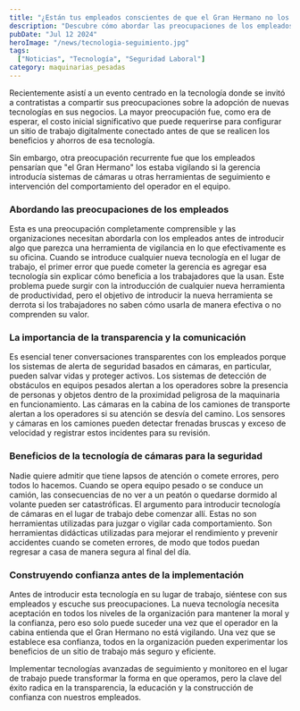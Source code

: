 ```yaml
---
title: "¿Están tus empleados conscientes de que el Gran Hermano no los está vigilando?"
description: "Descubre cómo abordar las preocupaciones de los empleados al implementar tecnología de seguimiento en el lugar de trabajo y mejorar la seguridad sin erosionar la confianza."
pubDate: "Jul 12 2024"
heroImage: "/news/tecnologia-seguimiento.jpg"
tags:
  ["Noticias", "Tecnología", "Seguridad Laboral"]
category: maquinarias_pesadas
---
```


Recientemente asistí a un evento centrado en la tecnología donde se invitó a contratistas a compartir sus preocupaciones sobre la adopción de nuevas tecnologías en sus negocios. La mayor preocupación fue, como era de esperar, el costo inicial significativo que puede requerirse para configurar un sitio de trabajo digitalmente conectado antes de que se realicen los beneficios y ahorros de esa tecnología.

Sin embargo, otra preocupación recurrente fue que los empleados pensarían que "el Gran Hermano" los estaba vigilando si la gerencia introducía sistemas de cámaras u otras herramientas de seguimiento e intervención del comportamiento del operador en el equipo.

### Abordando las preocupaciones de los empleados

Esta es una preocupación completamente comprensible y las organizaciones necesitan abordarla con los empleados antes de introducir algo que parezca una herramienta de vigilancia en lo que efectivamente es su oficina. Cuando se introduce cualquier nueva tecnología en el lugar de trabajo, el primer error que puede cometer la gerencia es agregar esa tecnología sin explicar cómo beneficia a los trabajadores que la usan. Este problema puede surgir con la introducción de cualquier nueva herramienta de productividad, pero el objetivo de introducir la nueva herramienta se derrota si los trabajadores no saben cómo usarla de manera efectiva o no comprenden su valor.

### La importancia de la transparencia y la comunicación

Es esencial tener conversaciones transparentes con los empleados porque los sistemas de alerta de seguridad basados en cámaras, en particular, pueden salvar vidas y proteger activos. Los sistemas de detección de obstáculos en equipos pesados alertan a los operadores sobre la presencia de personas y objetos dentro de la proximidad peligrosa de la maquinaria en funcionamiento. Las cámaras en la cabina de los camiones de transporte alertan a los operadores si su atención se desvía del camino. Los sensores y cámaras en los camiones pueden detectar frenadas bruscas y exceso de velocidad y registrar estos incidentes para su revisión.

### Beneficios de la tecnología de cámaras para la seguridad

Nadie quiere admitir que tiene lapsos de atención o comete errores, pero todos lo hacemos. Cuando se opera equipo pesado o se conduce un camión, las consecuencias de no ver a un peatón o quedarse dormido al volante pueden ser catastróficas. El argumento para introducir tecnología de cámaras en el lugar de trabajo debe comenzar allí. Estas no son herramientas utilizadas para juzgar o vigilar cada comportamiento. Son herramientas didácticas utilizadas para mejorar el rendimiento y prevenir accidentes cuando se cometen errores, de modo que todos puedan regresar a casa de manera segura al final del día.

### Construyendo confianza antes de la implementación

Antes de introducir esta tecnología en su lugar de trabajo, siéntese con sus empleados y escuche sus preocupaciones. La nueva tecnología necesita aceptación en todos los niveles de la organización para mantener la moral y la confianza, pero eso solo puede suceder una vez que el operador en la cabina entienda que el Gran Hermano no está vigilando. Una vez que se establece esa confianza, todos en la organización pueden experimentar los beneficios de un sitio de trabajo más seguro y eficiente.

Implementar tecnologías avanzadas de seguimiento y monitoreo en el lugar de trabajo puede transformar la forma en que operamos, pero la clave del éxito radica en la transparencia, la educación y la construcción de confianza con nuestros empleados.